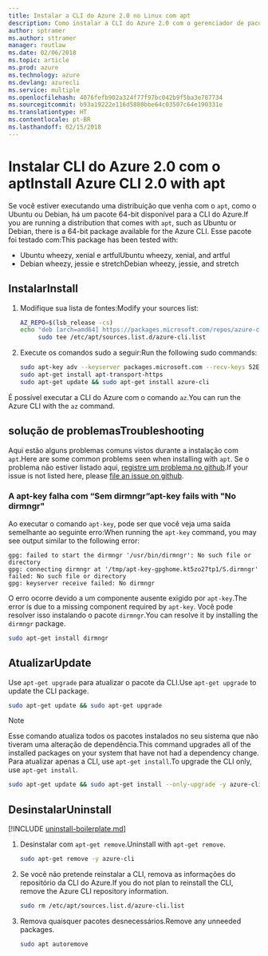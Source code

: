 ```yaml
---
title: Instalar a CLI do Azure 2.0 no Linux com apt
description: Como instalar a CLI do Azure 2.0 com o gerenciador de pacotes apt
author: sptramer
ms.author: sttramer
manager: routlaw
ms.date: 02/06/2018
ms.topic: article
ms.prod: azure
ms.technology: azure
ms.devlang: azurecli
ms.service: multiple
ms.openlocfilehash: 4076fefb902a324f77f97bc042b9f5ba3e787734
ms.sourcegitcommit: b93a19222e116d5880bbe64c03507c64e190331e
ms.translationtype: HT
ms.contentlocale: pt-BR
ms.lasthandoff: 02/15/2018
---
```

# <a name="install-azure-cli-20-with-apt"></a><span data-ttu-id="37103-103">Instalar CLI do Azure 2.0 com o apt</span><span class="sxs-lookup"><span data-stu-id="37103-103">Install Azure CLI 2.0 with apt</span></span>

<span data-ttu-id="37103-104">Se você estiver executando uma distribuição que venha com o `apt`, como o Ubuntu ou Debian, há um pacote 64-bit disponível para a CLI do Azure.</span><span class="sxs-lookup"><span data-stu-id="37103-104">If you are running a distribution that comes with `apt`, such as Ubuntu or Debian, there is a 64-bit package available for the Azure CLI.</span></span> <span data-ttu-id="37103-105">Esse pacote foi testado com:</span><span class="sxs-lookup"><span data-stu-id="37103-105">This package has been tested with:</span></span>

* <span data-ttu-id="37103-106">Ubuntu wheezy, xenial e artful</span><span class="sxs-lookup"><span data-stu-id="37103-106">Ubuntu wheezy, xenial, and artful</span></span>
* <span data-ttu-id="37103-107">Debian wheezy, jessie e stretch</span><span class="sxs-lookup"><span data-stu-id="37103-107">Debian wheezy, jessie, and stretch</span></span>

## <a name="install"></a><span data-ttu-id="37103-108">Instalar</span><span class="sxs-lookup"><span data-stu-id="37103-108">Install</span></span>

1. <span data-ttu-id="37103-109">Modifique sua lista de fontes:</span><span class="sxs-lookup"><span data-stu-id="37103-109">Modify your sources list:</span></span>

     ```bash
     AZ_REPO=$(lsb_release -cs)
     echo "deb [arch=amd64] https://packages.microsoft.com/repos/azure-cli/ $AZ_REPO main" | \
          sudo tee /etc/apt/sources.list.d/azure-cli.list
     ```

2. <span data-ttu-id="37103-110">Execute os comandos sudo a seguir:</span><span class="sxs-lookup"><span data-stu-id="37103-110">Run the following sudo commands:</span></span>

   ```bash
   sudo apt-key adv --keyserver packages.microsoft.com --recv-keys 52E16F86FEE04B979B07E28DB02C46DF417A0893
   sudo apt-get install apt-transport-https
   sudo apt-get update && sudo apt-get install azure-cli
   ```

<span data-ttu-id="37103-111">É possível executar a CLI do Azure com o comando `az`.</span><span class="sxs-lookup"><span data-stu-id="37103-111">You can run the Azure CLI with the `az` command.</span></span>

## <a name="troubleshooting"></a><span data-ttu-id="37103-112">solução de problemas</span><span class="sxs-lookup"><span data-stu-id="37103-112">Troubleshooting</span></span>

<span data-ttu-id="37103-113">Aqui estão alguns problemas comuns vistos durante a instalação com `apt`.</span><span class="sxs-lookup"><span data-stu-id="37103-113">Here are some common problems seen when installing with `apt`.</span></span> <span data-ttu-id="37103-114">Se o problema não estiver listado aqui, [registre um problema no github](https://github.com/Azure/azure-cli/issues).</span><span class="sxs-lookup"><span data-stu-id="37103-114">If your issue is not listed here, please [file an issue on github](https://github.com/Azure/azure-cli/issues).</span></span>

### <a name="apt-key-fails-with-no-dirmngr"></a><span data-ttu-id="37103-115">A apt-key falha com “Sem dirmngr”</span><span class="sxs-lookup"><span data-stu-id="37103-115">apt-key fails with "No dirmngr"</span></span>

<span data-ttu-id="37103-116">Ao executar o comando `apt-key`, pode ser que você veja uma saída semelhante ao seguinte erro:</span><span class="sxs-lookup"><span data-stu-id="37103-116">When running the `apt-key` command, you may see output similar to the following error:</span></span>

```output
gpg: failed to start the dirmngr '/usr/bin/dirmngr': No such file or directory
gpg: connecting dirmngr at '/tmp/apt-key-gpghome.kt5zo27tp1/S.dirmngr' failed: No such file or directory
gpg: keyserver receive failed: No dirmngr
```

<span data-ttu-id="37103-117">O erro ocorre devido a um componente ausente exigido por `apt-key`.</span><span class="sxs-lookup"><span data-stu-id="37103-117">The error is due to a missing component required by `apt-key`.</span></span> <span data-ttu-id="37103-118">Você pode resolver isso instalando o pacote `dirmngr`.</span><span class="sxs-lookup"><span data-stu-id="37103-118">You can resolve it by installing the `dirmngr` package.</span></span>

```bash
sudo apt-get install dirmngr
```

## <a name="update"></a><span data-ttu-id="37103-119">Atualizar</span><span class="sxs-lookup"><span data-stu-id="37103-119">Update</span></span>

<span data-ttu-id="37103-120">Use `apt-get upgrade` para atualizar o pacote da CLI.</span><span class="sxs-lookup"><span data-stu-id="37103-120">Use `apt-get upgrade` to update the CLI package.</span></span>

   ```bash
   sudo apt-get update && sudo apt-get upgrade
   ```

> [!NOTE]
> <span data-ttu-id="37103-121">Esse comando atualiza todos os pacotes instalados no seu sistema que não tiveram uma alteração de dependência.</span><span class="sxs-lookup"><span data-stu-id="37103-121">This command upgrades all of the installed packages on your system that have not had a dependency change.</span></span>
> <span data-ttu-id="37103-122">Para atualizar apenas a CLI, use `apt-get install`.</span><span class="sxs-lookup"><span data-stu-id="37103-122">To upgrade the CLI only, use `apt-get install`.</span></span>
> ```bash
> sudo apt-get update && sudo apt-get install --only-upgrade -y azure-cli
> ```

## <a name="uninstall"></a><span data-ttu-id="37103-123">Desinstalar</span><span class="sxs-lookup"><span data-stu-id="37103-123">Uninstall</span></span>

[!INCLUDE [uninstall-boilerplate.md](includes/uninstall-boilerplate.md)]

1. <span data-ttu-id="37103-124">Desinstalar com `apt-get remove`.</span><span class="sxs-lookup"><span data-stu-id="37103-124">Uninstall with `apt-get remove`.</span></span>

    ```bash
    sudo apt-get remove -y azure-cli
    ```

2. <span data-ttu-id="37103-125">Se você não pretende reinstalar a CLI, remova as informações do repositório da CLI do Azure.</span><span class="sxs-lookup"><span data-stu-id="37103-125">If you do not plan to reinstall the CLI, remove the Azure CLI repository information.</span></span>

   ```bash
   sudo rm /etc/apt/sources.list.d/azure-cli.list
   ```

3. <span data-ttu-id="37103-126">Remova quaisquer pacotes desnecessários.</span><span class="sxs-lookup"><span data-stu-id="37103-126">Remove any unneeded packages.</span></span>

   ```bash
   sudo apt autoremove
   ```
